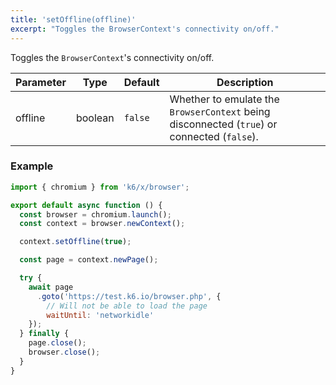 ```yaml
---
title: 'setOffline(offline)'
excerpt: "Toggles the BrowserContext's connectivity on/off."
---
```


Toggles the `BrowserContext`'s connectivity on/off.

| Parameter | Type    | Default | Description                                                                                 |
|-----------|---------|---------|---------------------------------------------------------------------------------------------|
| offline   | boolean | `false` | Whether to emulate the `BrowserContext` being disconnected (`true`) or connected (`false`). |


### Example

<CodeGroup labels={[]}>

<!-- eslint-skip -->

```javascript
import { chromium } from 'k6/x/browser';

export default async function () {
  const browser = chromium.launch();
  const context = browser.newContext();

  context.setOffline(true);

  const page = context.newPage();

  try {
    await page
      .goto('https://test.k6.io/browser.php', { 
        // Will not be able to load the page
        waitUntil: 'networkidle' 
    });
  } finally {
    page.close();
    browser.close();
  }
}
```

</CodeGroup>

